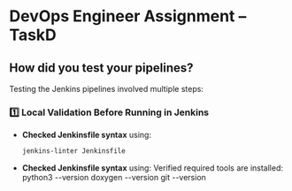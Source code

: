 # **DevOps Engineer Assignment – TaskD**

## **How did you test your pipelines?**
Testing the Jenkins pipelines involved multiple steps:

### **1️⃣ Local Validation Before Running in Jenkins**
- **Checked Jenkinsfile syntax** using:
  ```sh
  jenkins-linter Jenkinsfile
- **Checked Jenkinsfile syntax** using: Verified required tools are installed:
  python3 --version
  doxygen --version
  git --version

  

